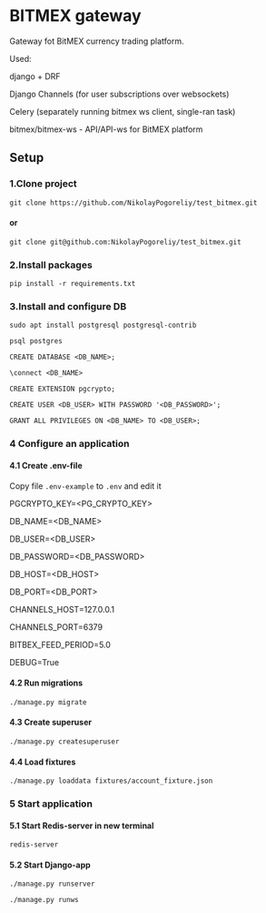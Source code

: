 # BITMEX gateway

Gateway fot BitMEX currency trading platform.

Used:

django + DRF

Django Channels (for user subscriptions over websockets)

Celery (separately running bitmex ws client, single-ran task)

bitmex/bitmex-ws - API/API-ws for BitMEX platform 


## Setup

### 1.Clone project

`git clone https://github.com/NikolayPogoreliy/test_bitmex.git`

#### or

`git clone git@github.com:NikolayPogoreliy/test_bitmex.git`

### 2.Install packages

`pip install -r requirements.txt`

### 3.Install and configure DB

`sudo apt install postgresql postgresql-contrib`

`psql postgres`

`CREATE DATABASE <DB_NAME>;`

`\connect <DB_NAME>`

`CREATE EXTENSION pgcrypto;`

`CREATE USER <DB_USER> WITH PASSWORD '<DB_PASSWORD>';`

`GRANT ALL PRIVILEGES ON <DB_NAME> TO <DB_USER>;`

### 4 Configure an application

#### 4.1 Create .env-file

Copy file `.env-example` to `.env` and edit it

PGCRYPTO_KEY=<PG_CRYPTO_KEY>

DB_NAME=<DB_NAME>

DB_USER=<DB_USER>

DB_PASSWORD=<DB_PASSWORD>

DB_HOST=<DB_HOST>

DB_PORT=<DB_PORT>

CHANNELS_HOST=127.0.0.1

CHANNELS_PORT=6379

BITBEX_FEED_PERIOD=5.0

DEBUG=True

#### 4.2 Run migrations

`./manage.py migrate`

#### 4.3 Create superuser

`./manage.py createsuperuser`

#### 4.4 Load fixtures

`./manage.py loaddata fixtures/account_fixture.json`

### 5 Start application

#### 5.1 Start Redis-server in new terminal

`redis-server`

#### 5.2 Start Django-app 

`./manage.py runserver`

`./manage.py runws`
